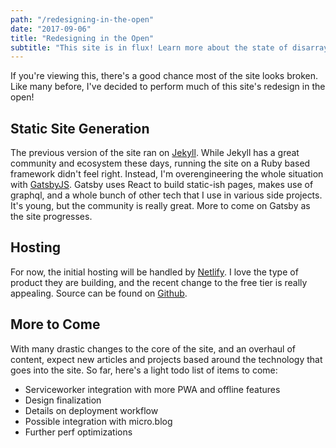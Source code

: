 ```yaml
---
path: "/redesigning-in-the-open"
date: "2017-09-06"
title: "Redesigning in the Open"
subtitle: "This site is in flux! Learn more about the state of disarray"
---
```


If you're viewing this, there's a good chance most of the site looks broken. Like many before, I've decided to perform much of this site's redesign in the open!

## Static Site Generation

The previous version of the site ran on [Jekyll](http://jekyllrb.com). While Jekyll has a great community and ecosystem these days, running the site on a Ruby based framework didn't feel right. Instead, I'm overengineering the whole situation with [GatsbyJS](https://www.gatsbyjs.org/). Gatsby uses React to build static-ish pages, makes use of graphql, and a whole bunch of other tech that I use in various side projects. It's young, but the community is really great. More to come on Gatsby as the site progresses.

## Hosting

For now, the initial hosting will be handled by [Netlify](https://www.netlify.com/). I love the type of product they are building, and the recent change to the free tier is really appealing. Source can be found on [Github](https://github.com/markmichon/markmichon.com).

## More to Come

With many drastic changes to the core of the site, and an overhaul of content, expect new articles and projects based around the technology that goes into the site. So far, here's a light todo list of items to come:

- Serviceworker integration with more PWA and offline features
- Design finalization
- Details on deployment workflow
- Possible integration with micro.blog
- Further perf optimizations
